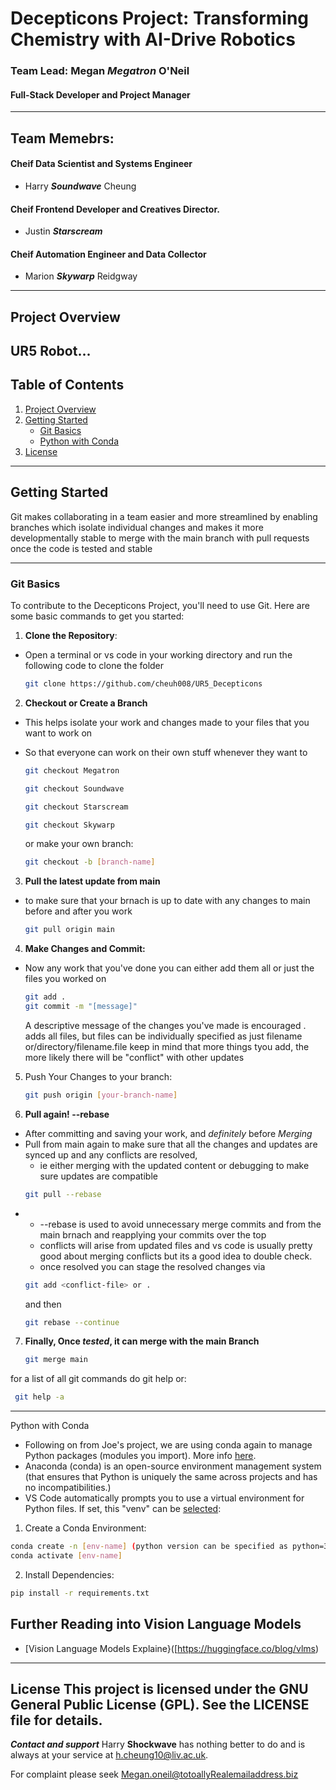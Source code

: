 # Decepticons Project: Transforming Chemistry with AI-Drive Robotics

### **Team Lead:** Megan **_Megatron_** O'Neil
####  Full-Stack Developer and Project Manager
---
## Team Memebrs:
#### Cheif Data Scientist and Systems Engineer  
 - Harry **_Soundwave_** Cheung
#### Cheif Frontend Developer and Creatives Director.
 - Justin **_Starscream_**
#### Cheif Automation Engineer and Data Collector 
- Marion **_Skywarp_** Reidgway
---
## Project Overview

UR5 Robot... 
---
## Table of Contents
1. [Project Overview](#project-overview)
2. [Getting Started](#getting-started)
   - [Git Basics](#git-basics)
   - [Python with Conda](#python-with-conda)
3. [License](#license)

---
## Getting Started

Git makes collaborating in a team easier and more streamlined by enabling branches which isolate individual changes and makes it more developmentally stable to merge with the main branch with pull requests once the code is tested and stable

---
### Git Basics
To contribute to the Decepticons Project, you'll need to use Git. Here are some basic commands to get you started:
1. **Clone the Repository**:

 - Open a terminal or vs code in your working directory and run the following code to clone the folder
   
   ```bash
   git clone https://github.com/cheuh008/UR5_Decepticons
   ```
   
2. **Checkout or Create a Branch**

- This helps isolate your work and changes made to your files that you want to work on
- So that everyone can work on their own stuff whenever they want to
  
   ```bash
   git checkout Megatron
   ```
   ```bash
   git checkout Soundwave
   ```
   ```bash
   git checkout Starscream
   ```
   ```bash
   git checkout Skywarp
   ```
   or make your own branch:
   ```bash
   git checkout -b [branch-name]
   ```
3. **Pull the latest update from main**

 - to make sure that your brnach is up to date with any changes to main before and after you work
   
   ```bash
   git pull origin main
   ```
   
4. **Make Changes and Commit:**

 - Now any work that you've done you can either add them all or just the files you worked on

   ```bash
   git add . 
   git commit -m "[message]"
   ```
   A descriptive message of the changes you've made is encouraged
   . adds all files, but files can be individually specified as just filename or/directory/filename.file
   keep in mind that more things tyou add, the more likely there will be "conflict" with other updates
   
5. Push Your Changes to your branch:
   ```bash
   git push origin [your-branch-name]
   ```
6. **Pull again! --rebase**
- After committing and saving your work, and *definitely* before *Merging*
- Pull from main again to make sure that all the changes and updates are synced up and any conflicts are resolved,
   - ie either merging with the updated content or debugging to make sure updates are compatible
    ```bash
   git pull --rebase
   ```
*  - --rebase is used to avoid unnecessary merge commits and from the main brnach and reapplying your commits over the top
   - conflicts will arise from updated files and vs code is usually pretty good about merging conflicts but its a good idea to double check.
   - once resolved you can stage the resolved changes via
   ```bash
   git add <conflict-file> or . 
   ```
   and then
   ```bash
   git rebase --continue
   ``` 
7.  **Finally, Once *tested*, it can merge with the main Branch**
    ```bash
    git merge main
    ```

 for a list of all git commands do git help or: 
 ```bash
  git help -a
 ```
---

Python with Conda
- Following on from Joe's project, we are using conda again to manage Python packages (modules you import). More info [here](https://docs.anaconda.com/).
- Anaconda (conda) is an open-source environment management system (that ensures that Python is uniquely the same across projects and has no incompatibilities.)
- VS Code automatically prompts you to use a virtual environment for Python files. If set, this "venv" can be [selected](https://code.visualstudio.com/docs/python/environments):

1. Create a Conda Environment:
```bash
conda create -n [env-name] (python version can be specified as python=3.X)
conda activate [env-name]
```
2. Install Dependencies:
```bash
pip install -r requirements.txt
```

## Further Reading into Vision Language Models

- [Vision Language Models Explaine}([https://huggingface.co/blog/vlms)


---
License
This project is licensed under the GNU General Public License (GPL). See the LICENSE file for details.
---

***Contact and support***
Harry **Shockwave** has nothing better to do and is always at your service at h.cheung10@liv.ac.uk.

For complaint please seek Megan.oneil@totoallyRealemailaddress.biz

